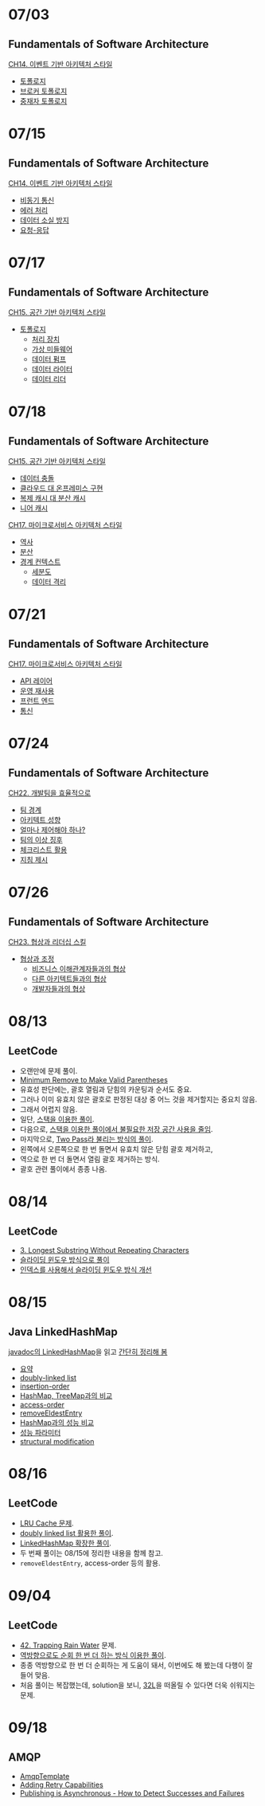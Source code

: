 
# 07/03

## Fundamentals of Software Architecture

[CH14. 이벤트 기반 아키텍처 스타일](https://github.com/codehumane/what-i-learned/blob/master/book/fosa/README.md#ch14-%EC%9D%B4%EB%B2%A4%ED%8A%B8-%EA%B8%B0%EB%B0%98-%EC%95%84%ED%82%A4%ED%85%8D%EC%B2%98-%EC%8A%A4%ED%83%80%EC%9D%BC)

- [토폴로지](https://github.com/codehumane/what-i-learned/blob/master/book/fosa/README.md#%ED%86%A0%ED%8F%B4%EB%A1%9C%EC%A7%80-2)
- [브로커 토폴로지](https://github.com/codehumane/what-i-learned/blob/master/book/fosa/README.md#%EB%B8%8C%EB%A1%9C%EC%BB%A4-%ED%86%A0%ED%8F%B4%EB%A1%9C%EC%A7%80)
- [중재자 토폴로지](https://github.com/codehumane/what-i-learned/blob/master/book/fosa/README.md#%EC%A4%91%EC%9E%AC%EC%9E%90-%ED%86%A0%ED%8F%B4%EB%A1%9C%EC%A7%80)

# 07/15

## Fundamentals of Software Architecture

[CH14. 이벤트 기반 아키텍처 스타일](https://github.com/codehumane/what-i-learned/blob/master/book/fosa/README.md#ch14-%EC%9D%B4%EB%B2%A4%ED%8A%B8-%EA%B8%B0%EB%B0%98-%EC%95%84%ED%82%A4%ED%85%8D%EC%B2%98-%EC%8A%A4%ED%83%80%EC%9D%BC)

- [비동기 통신](https://github.com/codehumane/what-i-learned/blob/master/book/fosa/README.md#%EB%B9%84%EB%8F%99%EA%B8%B0-%ED%86%B5%EC%8B%A0)
- [에러 처리](https://github.com/codehumane/what-i-learned/blob/master/book/fosa/README.md#%EC%97%90%EB%9F%AC-%EC%B2%98%EB%A6%AC)
- [데이터 소실 방지](https://github.com/codehumane/what-i-learned/blob/master/book/fosa/README.md#%EB%8D%B0%EC%9D%B4%ED%84%B0-%EC%86%8C%EC%8B%A4-%EB%B0%A9%EC%A7%80)
- [요청-응답](https://github.com/codehumane/what-i-learned/blob/master/book/fosa/README.md#%EC%9A%94%EC%B2%AD-%EC%9D%91%EB%8B%B5)

# 07/17

## Fundamentals of Software Architecture

[CH15. 공간 기반 아키텍처 스타일](https://github.com/codehumane/what-i-learned/blob/master/book/fosa/README.md#ch15-%EA%B3%B5%EA%B0%84-%EA%B8%B0%EB%B0%98-%EC%95%84%ED%82%A4%ED%85%8D%EC%B2%98-%EC%8A%A4%ED%83%80%EC%9D%BC)

- [토폴로지](https://github.com/codehumane/what-i-learned/blob/master/book/fosa/README.md#%ED%86%A0%ED%8F%B4%EB%A1%9C%EC%A7%80-3)
  - [처리 장치](https://github.com/codehumane/what-i-learned/blob/master/book/fosa/README.md#%EC%B2%98%EB%A6%AC-%EC%9E%A5%EC%B9%98)
  - [가상 미들웨어](https://github.com/codehumane/what-i-learned/blob/master/book/fosa/README.md#%EA%B0%80%EC%83%81-%EB%AF%B8%EB%93%A4%EC%9B%A8%EC%96%B4)
  - [데이터 펌프](https://github.com/codehumane/what-i-learned/blob/master/book/fosa/README.md#%EB%8D%B0%EC%9D%B4%ED%84%B0-%ED%8E%8C%ED%94%84)
  - [데이터 라이터](https://github.com/codehumane/what-i-learned/blob/master/book/fosa/README.md#%EB%8D%B0%EC%9D%B4%ED%84%B0-%EB%9D%BC%EC%9D%B4%ED%84%B0)
  - [데이터 리더](https://github.com/codehumane/what-i-learned/blob/master/book/fosa/README.md#%EB%8D%B0%EC%9D%B4%ED%84%B0-%EB%A6%AC%EB%8D%94)

# 07/18

## Fundamentals of Software Architecture

[CH15. 공간 기반 아키텍처 스타일](https://github.com/codehumane/what-i-learned/blob/master/book/fosa/README.md#ch15-%EA%B3%B5%EA%B0%84-%EA%B8%B0%EB%B0%98-%EC%95%84%ED%82%A4%ED%85%8D%EC%B2%98-%EC%8A%A4%ED%83%80%EC%9D%BC)

- [데이터 충돌](https://github.com/codehumane/what-i-learned/blob/master/book/fosa/README.md#%EB%8D%B0%EC%9D%B4%ED%84%B0-%EC%B6%A9%EB%8F%8C)
- [클라우드 대 온프레미스 구현](https://github.com/codehumane/what-i-learned/blob/master/book/fosa/README.md#%ED%81%B4%EB%9D%BC%EC%9A%B0%EB%93%9C-%EB%8C%80-%EC%98%A8%ED%94%84%EB%A0%88%EB%AF%B8%EC%8A%A4-%EA%B5%AC%ED%98%84)
- [복제 캐시 대 분산 캐시](https://github.com/codehumane/what-i-learned/blob/master/book/fosa/README.md#%EB%B3%B5%EC%A0%9C-%EC%BA%90%EC%8B%9C-%EB%8C%80-%EB%B6%84%EC%82%B0-%EC%BA%90%EC%8B%9C)
- [니어 캐시](https://github.com/codehumane/what-i-learned/blob/master/book/fosa/README.md#%EB%8B%88%EC%96%B4-%EC%BA%90%EC%8B%9C)

[CH17. 마이크로서비스 아키텍처 스타일](https://github.com/codehumane/what-i-learned/blob/master/book/fosa/README.md#ch17-%EB%A7%88%EC%9D%B4%ED%81%AC%EB%A1%9C%EC%84%9C%EB%B9%84%EC%8A%A4-%EC%95%84%ED%82%A4%ED%85%8D%EC%B2%98-%EC%8A%A4%ED%83%80%EC%9D%BC)

- [역사](https://github.com/codehumane/what-i-learned/blob/master/book/fosa/README.md#%EC%97%AD%EC%82%AC)
- [분산](https://github.com/codehumane/what-i-learned/blob/master/book/fosa/README.md#%EB%B6%84%EC%82%B0)
- [경계 컨텍스트](https://github.com/codehumane/what-i-learned/blob/master/book/fosa/README.md#%EA%B2%BD%EA%B3%84-%EC%BB%A8%ED%85%8D%EC%8A%A4%ED%8A%B8)
  - [세분도](https://github.com/codehumane/what-i-learned/blob/master/book/fosa/README.md#%EC%84%B8%EB%B6%84%EB%8F%84)
  - [데이터 격리](https://github.com/codehumane/what-i-learned/blob/master/book/fosa/README.md#%EB%8D%B0%EC%9D%B4%ED%84%B0-%EA%B2%A9%EB%A6%AC)

# 07/21

## Fundamentals of Software Architecture

[CH17. 마이크로서비스 아키텍처 스타일](https://github.com/codehumane/what-i-learned/blob/master/book/fosa/README.md#ch17-%EB%A7%88%EC%9D%B4%ED%81%AC%EB%A1%9C%EC%84%9C%EB%B9%84%EC%8A%A4-%EC%95%84%ED%82%A4%ED%85%8D%EC%B2%98-%EC%8A%A4%ED%83%80%EC%9D%BC)

- [API 레이어](https://github.com/codehumane/what-i-learned/blob/master/book/fosa/README.md#api-%EB%A0%88%EC%9D%B4%EC%96%B4)
- [운영 재사용](https://github.com/codehumane/what-i-learned/blob/master/book/fosa/README.md#%EC%9A%B4%EC%98%81-%EC%9E%AC%EC%82%AC%EC%9A%A9)
- [프런트 엔드](https://github.com/codehumane/what-i-learned/blob/master/book/fosa/README.md#%ED%94%84%EB%9F%B0%ED%8A%B8%EC%97%94%EB%93%9C)
- [통신](https://github.com/codehumane/what-i-learned/blob/master/book/fosa/README.md#%ED%86%B5%EC%8B%A0)

# 07/24

## Fundamentals of Software Architecture

[CH22. 개발팀을 효율적으로](https://github.com/codehumane/what-i-learned/blob/master/book/fosa/README.md#ch22-%EA%B0%9C%EB%B0%9C%ED%8C%80%EC%9D%84-%ED%9A%A8%EC%9C%A8%EC%A0%81%EC%9C%BC%EB%A1%9C)

- [팀 경계](https://github.com/codehumane/what-i-learned/blob/master/book/fosa/README.md#%ED%8C%80-%EA%B2%BD%EA%B3%84)
- [아키텍트 성향](https://github.com/codehumane/what-i-learned/blob/master/book/fosa/README.md#%EC%95%84%ED%82%A4%ED%85%8D%ED%8A%B8-%EC%84%B1%ED%96%A5)
- [얼마나 제어해야 하나?](https://github.com/codehumane/what-i-learned/blob/master/book/fosa/README.md#%EC%96%BC%EB%A7%88%EB%82%98-%EC%A0%9C%EC%96%B4%ED%95%B4%EC%95%BC-%ED%95%98%EB%82%98)
- [팀의 이상 징후](https://github.com/codehumane/what-i-learned/blob/master/book/fosa/README.md#%ED%8C%80%EC%9D%98-%EC%9D%B4%EC%83%81-%EC%A7%95%ED%9B%84)
- [체크리스트 활용](https://github.com/codehumane/what-i-learned/blob/master/book/fosa/README.md#%EC%B2%B4%ED%81%AC%EB%A6%AC%EC%8A%A4%ED%8A%B8-%ED%99%9C%EC%9A%A9)
- [지침 제시](https://github.com/codehumane/what-i-learned/blob/master/book/fosa/README.md#%EC%A7%80%EC%B9%A8-%EC%A0%9C%EC%8B%9C)

# 07/26

## Fundamentals of Software Architecture

[CH23. 협상과 리더십 스킬](https://github.com/codehumane/what-i-learned/blob/master/book/fosa/README.md#ch23-%ED%98%91%EC%83%81%EA%B3%BC-%EB%A6%AC%EB%8D%94%EC%8B%AD-%EC%8A%A4%ED%82%AC)

- [협상과 조정](https://github.com/codehumane/what-i-learned/blob/master/book/fosa/README.md#%ED%98%91%EC%83%81%EA%B3%BC-%EC%A1%B0%EC%A0%95)
  - [비즈니스 이해관계자들과의 협상](https://github.com/codehumane/what-i-learned/blob/master/book/fosa/README.md#%EB%B9%84%EC%A6%88%EB%8B%88%EC%8A%A4-%EC%9D%B4%ED%95%B4%EA%B4%80%EA%B3%84%EC%9E%90%EB%93%A4%EA%B3%BC%EC%9D%98-%ED%98%91%EC%83%81)
  - [다른 아키텍트들과의 협상](https://github.com/codehumane/what-i-learned/blob/master/book/fosa/README.md#%EB%8B%A4%EB%A5%B8-%EC%95%84%ED%82%A4%ED%85%8D%ED%8A%B8%EB%93%A4%EA%B3%BC%EC%9D%98-%ED%98%91%EC%83%81)
  - [개발자들과의 협상](https://github.com/codehumane/what-i-learned/blob/master/book/fosa/README.md#%EA%B0%9C%EB%B0%9C%EC%9E%90%EB%93%A4%EA%B3%BC%EC%9D%98-%ED%98%91%EC%83%81)

# 08/13

## LeetCode

- 오랜만에 문제 풀이.
- [Minimum Remove to Make Valid Parentheses](https://leetcode.com/problems/minimum-remove-to-make-valid-parentheses/)
- 유효성 판단에는, 괄호 열림과 닫힘의 카운팅과 순서도 중요.
- 그러나 이미 유효치 않은 괄호로 판정된 대상 중 어느 것을 제거할지는 중요치 않음.
- 그래서 어렵지 않음.
- 일단, [스택을 이용한 풀이](https://github.com/codehumane/algorithm/commit/637deca4c1ed40f1b523ec8ba97a9f398ac11736).
- 다음으로, [스택을 이용한 풀이에서 불필요한 저장 공간 사용을 줄임](https://github.com/codehumane/algorithm/commit/ccf4f83deda43bf254529a0491cb44300d4da8a9).
- 마지막으로, [Two Pass라 불리는 방식의 풀이](https://github.com/codehumane/algorithm/commit/fc40af6597af3c1c1a849cea94c0817344f55041).
- 왼쪽에서 오른쪽으로 한 번 돌면서 유효치 않은 닫힘 괄호 제거하고,
- 역으로 한 번 더 돌면서 열림 괄호 제거하는 방식.
- 괄호 관련 풀이에서 종종 나옴.

# 08/14

## LeetCode

- [3. Longest Substring Without Repeating Characters](https://leetcode.com/problems/longest-substring-without-repeating-characters/)
- [슬라이딩 윈도우 방식으로 풀이](https://github.com/codehumane/algorithm/commit/169daddad89a1773ff3a87d737522d54bb1ba366)
- [인덱스를 사용해서 슬라이딩 윈도우 방식 개선](https://github.com/codehumane/algorithm/commit/bc7020801ca63ee552fc7068804d7a3cf2d3cd62)

# 08/15

## Java LinkedHashMap

[javadoc의 LinkedHashMap](https://docs.oracle.com/javase/8/docs/api/java/util/LinkedHashMap.html)을 읽고 [간단히 정리해 봄](https://github.com/codehumane/what-i-learned/blob/master/document/java-linkedhashmap.md)

- [요약](https://github.com/codehumane/what-i-learned/blob/master/document/java-linkedhashmap.md#%EC%9A%94%EC%95%BD)
- [doubly-linked list](https://github.com/codehumane/what-i-learned/blob/master/document/java-linkedhashmap.md#doubly-linked-list)
- [insertion-order](https://github.com/codehumane/what-i-learned/blob/master/document/java-linkedhashmap.md#insertion-order)
- [HashMap, TreeMap과의 비교](https://github.com/codehumane/what-i-learned/blob/master/document/java-linkedhashmap.md#hashmap-treemap%EA%B3%BC%EC%9D%98-%EB%B9%84%EA%B5%90)
- [access-order](https://github.com/codehumane/what-i-learned/blob/master/document/java-linkedhashmap.md#access-order)
- [removeEldestEntry](https://github.com/codehumane/what-i-learned/blob/master/document/java-linkedhashmap.md#removeeldestentry)
- [HashMap과의 성능 비교](https://github.com/codehumane/what-i-learned/blob/master/document/java-linkedhashmap.md#hashmap%EA%B3%BC%EC%9D%98-%EC%84%B1%EB%8A%A5-%EB%B9%84%EA%B5%90)
- [성능 파라미터](https://github.com/codehumane/what-i-learned/blob/master/document/java-linkedhashmap.md#%EC%84%B1%EB%8A%A5-%ED%8C%8C%EB%9D%BC%EB%AF%B8%ED%84%B0)
- [structural modification](https://github.com/codehumane/what-i-learned/blob/master/document/java-linkedhashmap.md#structural-modification)

# 08/16

## LeetCode

- [LRU Cache 문제](https://leetcode.com/problems/lru-cache/).
- [doubly linked list 활용한 풀이](https://github.com/codehumane/algorithm/commit/1552b615a97bd95edfaf63ef2b4cb5b019dc76ec).
- [LinkedHashMap 확장한 풀이](https://github.com/codehumane/algorithm/commit/e8c834d1e90b68e35a15e88636df90080946187c).
- 두 번째 풀이는 08/15에 정리한 내용을 함께 참고.
- `removeEldestEntry`, access-order 등의 활용.

# 09/04

## LeetCode

- [42. Trapping Rain Water](https://leetcode.com/problems/trapping-rain-water/) 문제.
- [역방향으로도 순회 한 번 더 하는 방식 이용한 풀이](https://github.com/codehumane/algorithm/commit/4d92a63b6eb7b50ff0cd41a116ff443080816fc0).
- 종종 역방향으로 한 번 더 순회하는 게 도움이 돼서, 이번에도 해 봤는데 다행이 잘 들어 맞음.
- 처음 풀이는 복잡했는데, solution을 보니, [32L](https://github.com/codehumane/algorithm/blob/4d92a63b6eb7b50ff0cd41a116ff443080816fc0/src/main/java/quiz/etc/TrappingRainWater.java#L32)을 떠올릴 수 있다면 더욱 쉬워지는 문제.

# 09/18

## AMQP

- [AmqpTemplate](https://github.com/codehumane/what-i-learned/blob/master/document/spring-amqp-template.md#amqptemplate)
- [Adding Retry Capabilities](https://github.com/codehumane/what-i-learned/blob/master/document/spring-amqp-template.md#adding-retry-capabilities)
- [Publishing is Asynchronous - How to Detect Successes and Failures](https://github.com/codehumane/what-i-learned/blob/master/document/spring-amqp-template.md#publishing-is-asynchronous---how-to-detect-successes-and-failures)
